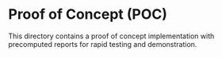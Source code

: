 # Proof of Concept (POC)

This directory contains a proof of concept implementation with precomputed reports for rapid testing and demonstration.


